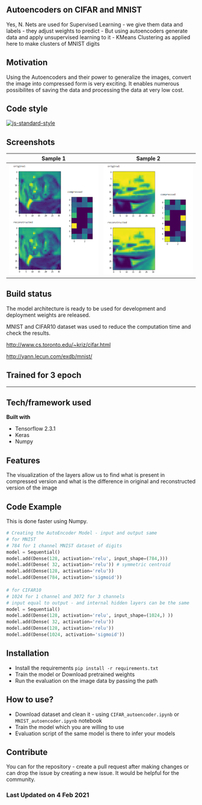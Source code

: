 ## Autoencoders on CIFAR and MNIST
Yes, N. Nets are used for Supervised Learning - we give them data and labels - they adjust weights to predict - But using autoencoders generate data and apply unsupervised learning to it - KMeans Clustering as applied here to make clusters of MNIST digits

## Motivation
Using the Autoencoders and their power to generalize the images, convert the image into compressed form is very exciting. It enables numerous possibilites of saving the data and processing the data at very low cost.

## Code style

[![js-standard-style](https://img.shields.io/badge/code%20style-standard-brightgreen.svg?style=flat)](https://github.com/feross/standard)
 
## Screenshots

Sample 1             |  Sample 2
:-------------------------:|:-------------------------:
<img src="cifar_autoenc.png" alt="drawing" width="500"/> | <img src="ship_cifar_autoenc.png" alt="drawing" width="500"/>

## Build status
The model architecture is ready to be used for development and deployment weights are released.

MNIST and CIFAR10 dataset was used to reduce the computation time and check the results.

http://www.cs.toronto.edu/~kriz/cifar.html

http://yann.lecun.com/exdb/mnist/


## Trained for 3 epoch
---
## Tech/framework used
<b>Built with</b>
- Tensorflow 2.3.1
- Keras
- Numpy

## Features
The visualization of the layers allow us to find what is present in compressed version and what is the difference in original and reconstructed version of the image

## Code Example

This is done faster using Numpy.

```python
# Creating the AutoEncoder Model - input and output same
# for MNIST
# 784 for 1 channel MNIST dataset of digits
model = Sequential()
model.add(Dense(128, activation='relu', input_shape=(784,)))
model.add(Dense( 32, activation='relu')) # symmetric centroid
model.add(Dense(128, activation='relu'))
model.add(Dense(784, activation='sigmoid'))

# for CIFAR10
# 1024 for 1 channel and 3072 for 3 channels
# input equal to output - and internal hidden layers can be the same
model = Sequential()
model.add(Dense(128, activation='relu', input_shape=(1024,) ))
model.add(Dense( 32, activation='relu'))
model.add(Dense(128, activation='relu'))
model.add(Dense(1024, activation='sigmoid'))
```

## Installation
- Install the requirements `pip install -r requirements.txt`
- Train the model or Download pretrained weights
- Run the evaluation on the image data by passing the path

## How to use?
- Download dataset and clean it - using `CIFAR_autoencoder.ipynb` or `MNIST_autoencoder.ipynb` notebook
- Train the model which you are willing to use
- Evaluation script of the same model is there to infer your models

## Contribute
You can for the repository - create a pull request after making changes or can drop the issue by creating a new issue. It would be helpful for the community.

### Last Updated on 4 Feb 2021   
